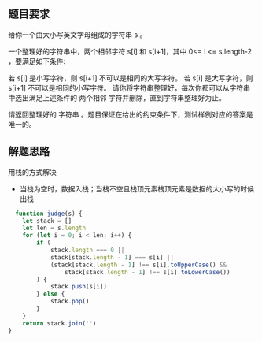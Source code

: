 ## 题目要求
给你一个由大小写英文字母组成的字符串 s 。

一个整理好的字符串中，两个相邻字符 s[i] 和 s[i+1]，其中 0<= i <= s.length-2 ，要满足如下条件:

若 s[i] 是小写字符，则 s[i+1] 不可以是相同的大写字符。
若 s[i] 是大写字符，则 s[i+1] 不可以是相同的小写字符。
请你将字符串整理好，每次你都可以从字符串中选出满足上述条件的 两个相邻 字符并删除，直到字符串整理好为止。

请返回整理好的 字符串 。题目保证在给出的约束条件下，测试样例对应的答案是唯一的。

## 解题思路
用栈的方式解决
* 当栈为空时，数据入栈；当栈不空且栈顶元素栈顶元素是数据的大小写的时候出栈
```javascript
  function judge(s) {
	let stack = []
	let len = s.length
	for (let i = 0; i < len; i++) {
		if (
			stack.length === 0 ||
			stack[stack.length - 1] === s[i] ||
			(stack[stack.length - 1] !== s[i].toUpperCase() &&
				stack[stack.length - 1] !== s[i].toLowerCase())
		) {
			stack.push(s[i])
		} else {
			stack.pop()
		}
	}
	return stack.join('')
}
```